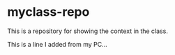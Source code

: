 # myclass-repo
This is a repository for showing the context in the class. 

This is a line I added from my PC...
